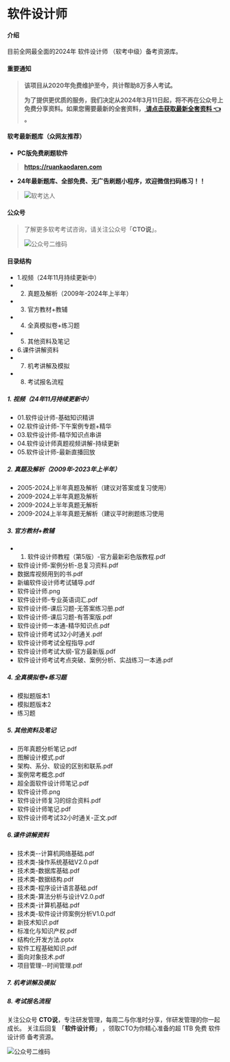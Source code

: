 # 软件设计师

#### 介绍
目前全网最全面的2024年 软件设计师 （软考中级）备考资源库。

#### 重要通知
>   **该项目从2020年免费维护至今，共计帮助8万多人考试。**
> 
>   **为了提供更优质的服务，我们决定从2024年3月11日起，将不再在公众号上免费分享资料。如果您需要最新的全套资料，[ 请点击获取最新全套资料 👈  ](https://91ke.cn/)。**  


#### 软考最新题库（众网友推荐）

 - **PC版免费刷题软件**
>
> **https://ruankaodaren.com**


 - **24年最新题库、全部免费、无广告刷题小程序，欢迎微信扫码练习！！**
>
>![软考达人](https://chaidingoss.oss-cn-hangzhou.aliyuncs.com/ruankao/share/%E4%BF%A1%E6%81%AF%E7%B3%BB%E7%BB%9F%E9%A1%B9%E7%9B%AE%E7%AE%A1%E7%90%86%E5%B8%88-github.png?x-oss-process=image/resize,w_258,h_258,limit_0)

#### 公众号
> 了解更多软考考试咨询，请关注公众号「**CTO说**」。
>
> ![公众号二维码](https://chaidingoss.oss-cn-hangzhou.aliyuncs.com/qrcode.jpg)
#### 目录结构
 - 1.视频（24年11月持续更新中）
 - 2. 真题及解析（2009年-2024年上半年）
 - 3. 官方教材+教辅
 - 4. 全真模拟卷+练习题
 - 5. 其他资料及笔记
 - 6.课件讲解资料
 - 7. 机考讲解及模拟
 - 8. 考试报名流程

##### 1. 视频（24年11月持续更新中）
 - 01.软件设计师-基础知识精讲
 - 02.软件设计师-下午案例专题+精华
 - 03.软件设计师-精华知识点串讲
 - 04.软件设计师真题视频讲解-持续更新
 - 05.软件设计师-最新直播回放

##### 2. 真题及解析（2009年-2023年上半年）
 - 2005-2024上半年真题及解析（建议对答案或复习使用）
 - 2009-2024上半年真题及解析
 - 2009-2024上半年真题无解析
 - 2009-2024上半年真题无解析（建议平时刷题练习使用

##### 3. 官方教材+教辅
 - 01. 软件设计师教程（第5版）-官方最新彩色版教程.pdf
 - 软件设计师-案例分析-总复习资料.pdf
 - 数据库视频用到的书.pdf
 - 新编软件设计师考试辅导.pdf
 - 软件设计师.png
 - 软件设计师-专业英语词汇.pdf
 - 软件设计师-课后习题-无答案练习册.pdf
 - 软件设计师-课后习题-有答案版.pdf
 - 软件设计师一本通-精华知识点.pdf
 - 软件设计师考试32小时通关.pdf
 - 软件设计师考试全程指导.pdf
 - 软件设计师考试大纲-官方最新版.pdf
 - 软件设计师考试考点突破、案例分析、实战练习一本通.pdf
 
##### 4. 全真模拟卷+练习题
 - 模拟题版本1
 - 模拟题版本2
 - 练习题
 
##### 5. 其他资料及笔记
 - 历年真题分析笔记.pdf
 - 图解设计模式.pdf
 - 架构、系分、软设的区别和联系.pdf
 - 案例常考概念.pdf
 - 超全面软件设计师笔记.pdf
 - 软件设计师.png
 - 软件设计师复习的综合资料.pdf
 - 软件设计师笔记.pdf
 - 软件设计师考试32小时通关-正文.pdf
 
##### 6.课件讲解资料
 - 技术类--计算机网络基础.pdf
 - 技术类-操作系统基础V2.0.pdf
 - 技术类-数据库基础.pdf
 - 技术类-数据结构.pdf
 - 技术类-程序设计语言基础.pdf
 - 技术类-算法分析与设计V2.0.pdf
 - 技术类-计算机基础.pdf
 - 技术类-软件设计师案例分析V1.0.pdf
 - 新技术知识.pdf
 - 标准化与知识产权.pdf
 - 结构化开发方法.pptx
 - 软件工程基础知识.pdf
 - 面向对象技术.pdf
 - 项目管理--时间管理.pdf
 
##### 7. 机考讲解及模拟
##### 8. 考试报名流程

关注公众号 **CTO说**，专注研发管理，每周二与你准时分享，伴研发管理的你一起成长。
关注后回复 「**软件设计师**」 ，领取CTO为你精心准备的超 1TB 免费 软件设计师 备考资源。


![公众号二维码](https://chaidingoss.oss-cn-hangzhou.aliyuncs.com/qrcode.jpg)
